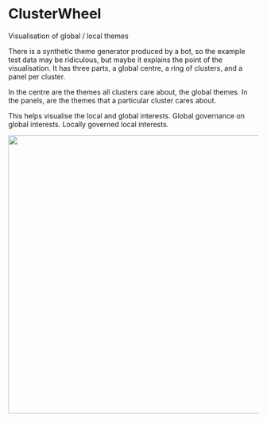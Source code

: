# ClusterWheel
Visualisation of global / local themes


There is a synthetic theme generator produced by a bot, so the example test data may be ridiculous, but maybe it explains the point of the visualisation. It has three parts, a global centre, a ring of clusters, and a panel per cluster. 

In the centre are the themes all clusters care about, the global themes.
In the panels, are the themes that a particular cluster cares about.

This helps visualise the local and global interests. Global governance on global interests.
Locally governed local interests.

<img src="https://github.com/kaito640/ClusterWheel/blob/main/assets/ClusterWheel.svg" width="560">


